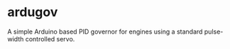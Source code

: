 # ardugov
A simple Arduino based PID governor for engines using a standard pulse-width controlled servo.
